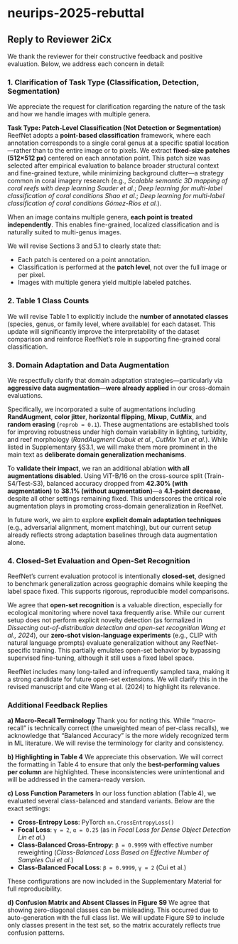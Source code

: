 # neurips-2025-rebuttal

## Reply to Reviewer 2iCx

We thank the reviewer for their constructive feedback and positive evaluation. Below, we address each concern in detail:

### 1. Clarification of Task Type (Classification, Detection, Segmentation)

We appreciate the request for clarification regarding the nature of the task and how we handle images with multiple genera.

**Task Type: Patch-Level Classification (Not Detection or Segmentation)**
ReefNet adopts a **point-based classification** framework, where each annotation corresponds to a single coral genus at a specific spatial location—rather than to the entire image or to pixels. We extract **fixed-size patches (512×512 px)** centered on each annotation point. This patch size was selected after empirical evaluation to balance broader structural context and fine-grained texture, while minimizing background clutter—a strategy common in coral imagery research (e.g., *Scalable semantic 3D mapping of coral reefs with deep learning Sauder et al.*; *Deep learning for multi-label classification of coral conditions Shao et al.*; *Deep learning for multi-label classification of coral conditions Gómez-Ríos et al.*).

When an image contains multiple genera, **each point is treated independently**. This enables fine-grained, localized classification and is naturally suited to multi-genus images.

We will revise Sections 3 and 5.1 to clearly state that:

* Each patch is centered on a point annotation.
* Classification is performed at the **patch level**, not over the full image or per pixel.
* Images with multiple genera yield multiple labeled patches.

### 2. Table 1 Class Counts

We will revise Table 1 to explicitly include the **number of annotated classes** (species, genus, or family level, where available) for each dataset. This update will significantly improve the interpretability of the dataset comparison and reinforce ReefNet’s role in supporting fine-grained coral classification.

### 3. Domain Adaptation and Data Augmentation

We respectfully clarify that domain adaptation strategies—particularly via **aggressive data augmentation**—**were already applied** in our cross-domain evaluations.

Specifically, we incorporated a suite of augmentations including **RandAugment**, **color jitter**, **horizontal flipping**, **Mixup**, **CutMix**, and **random erasing** (`reprob = 0.1`). These augmentations are established tools for improving robustness under high domain variability in lighting, turbidity, and reef morphology (*RandAugment Cubuk et al.*, *CutMix Yun et al.*). While listed in Supplementary §S3.1, we will make them more prominent in the main text as **deliberate domain generalization mechanisms**.

To **validate their impact**, we ran an additional ablation **with all augmentations disabled**. Using ViT-B/16 on the cross-source split (Train-S4/Test-S3), balanced accuracy dropped from **42.30% (with augmentation)** to **38.1% (without augmentation)**—a **4.1-point decrease**, despite all other settings remaining fixed. This underscores the critical role augmentation plays in promoting cross-domain generalization in ReefNet.

In future work, we aim to explore **explicit domain adaptation techniques** (e.g., adversarial alignment, moment matching), but our current setup already reflects strong adaptation baselines through data augmentation alone.

### 4. Closed-Set Evaluation and Open-Set Recognition

ReefNet’s current evaluation protocol is intentionally **closed-set**, designed to benchmark generalization across geographic domains while keeping the label space fixed. This supports rigorous, reproducible model comparisons.

We agree that **open-set recognition** is a valuable direction, especially for ecological monitoring where novel taxa frequently arise. While our current setup does not perform explicit novelty detection (as formalized in *Dissecting out-of-distribution detection and open-set recognition Wang et al., 2024*), our **zero-shot vision-language experiments** (e.g., CLIP with natural language prompts) evaluate generalization without any ReefNet-specific training. This partially emulates open-set behavior by bypassing supervised fine-tuning, although it still uses a fixed label space.

ReefNet includes many long-tailed and infrequently sampled taxa, making it a strong candidate for future open-set extensions. We will clarify this in the revised manuscript and cite Wang et al. (2024) to highlight its relevance.

### Additional Feedback Replies

**a) Macro-Recall Terminology**
Thank you for noting this. While “macro-recall” is technically correct (the unweighted mean of per-class recalls), we acknowledge that “Balanced Accuracy” is the more widely recognized term in ML literature. We will revise the terminology for clarity and consistency.

**b) Highlighting in Table 4**
We appreciate this observation. We will correct the formatting in Table 4 to ensure that only the **best-performing values per column** are highlighted. These inconsistencies were unintentional and will be addressed in the camera-ready version.

**c) Loss Function Parameters**
In our loss function ablation (Table 4), we evaluated several class-balanced and standard variants. Below are the exact settings:

* **Cross-Entropy Loss**: PyTorch `nn.CrossEntropyLoss()`
* **Focal Loss**: `γ = 2`, `α = 0.25` (as in *Focal Loss for Dense Object Detection Lin et al.*)
* **Class-Balanced Cross-Entropy**: `β = 0.9999` with effective number reweighting (*Class-Balanced Loss Based on Effective Number of Samples Cui et al.*)
* **Class-Balanced Focal Loss**: `β = 0.9999`, `γ = 2` (Cui et al.)

These configurations are now included in the Supplementary Material for full reproducibility.

**d) Confusion Matrix and Absent Classes in Figure S9**
We agree that showing zero-diagonal classes can be misleading. This occurred due to auto-generation with the full class list. We will update Figure S9 to include only classes present in the test set, so the matrix accurately reflects true confusion patterns.
